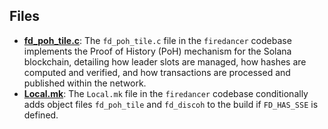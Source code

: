 
## Files
- **[fd_poh_tile.c](poh/fd_poh_tile.c.driver.md)**: The `fd_poh_tile.c` file in the `firedancer` codebase implements the Proof of History (PoH) mechanism for the Solana blockchain, detailing how leader slots are managed, how hashes are computed and verified, and how transactions are processed and published within the network.
- **[Local.mk](poh/Local.mk.driver.md)**: The `Local.mk` file in the `firedancer` codebase conditionally adds object files `fd_poh_tile` and `fd_discoh` to the build if `FD_HAS_SSE` is defined.
